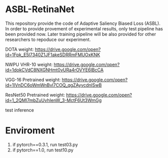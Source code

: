 # ASBL-RetinaNet

This repository provide the code of Adaptive Saliency Biased Loss (ASBL). In order to provide provement of experimental results, only test pipeline has been provided now. Later training pipeline will be also provided for other researchers to repoduce our experiment.



DOTA weight: https://drive.google.com/open?id=1Fpk_E5l7340Z1JF1akeSDRRmFMUOxKNK

NWPU VHR-10 weight: https://drive.google.com/open?id=1dokCVdC8NXGNHmt0vURa4rOVYE6IBcCA

VGG-16 Pretrained weight: https://drive.google.com/open?id=1IVnDC6oWmWnBvl7COQ_qgZAyvcdnlSwB

ResNet50 Pretrained weight: https://drive.google.com/open?id=1_2QMI7mbZuUvhIenW_3-MctF6Ut3WmGg


test inference

# Enviroment
1. if pytorch==0.3.1, run test03.py 
2. if pytorch==1.0, run test10.py
